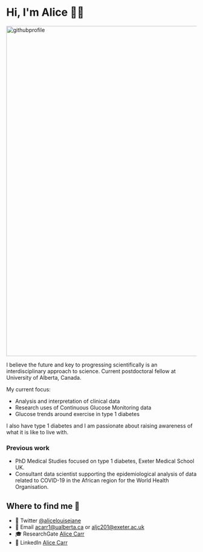 # Hi, I'm Alice :woman_scientist:

<img width="871" alt="githubprofile" src="https://user-images.githubusercontent.com/50179287/123828187-29857300-d8f9-11eb-8fdc-7cb302c4a4fa.png">

I believe the future and key to progressing scientifically is an interdisciplinary approach to science. Current postdoctoral fellow at University of Alberta, Canada. 

My current focus:
- Analysis and interpretation of clinical data
- Research uses of Continuous Glucose Monitoring data 
- Glucose trends around exercise in type 1 diabetes 

I also have type 1 diabetes and I am passionate about raising awareness of what it is like to live with.

### Previous work
- PhD Medical Studies focused on type 1 diabetes, Exeter Medical School UK.
- Consultant data scientist supporting the epidemiological analysis of data related to COVID-19 in the African region for the World Health Organisation. 

## Where to find me :mag_right: 
- :speech_balloon: Twitter [@alicelouisejane](https://twitter.com/alicelouisejane)
- :e-mail: Email acarr1@ualberta.ca or aljc201@exeter.ac.uk
- :mortar_board: ResearchGate [Alice Carr](https://www.researchgate.net/profile/Alice-Carr)
- :briefcase: LinkedIn [Alice Carr](https://www.linkedin.com/in/alice-carr-029b2081/)




